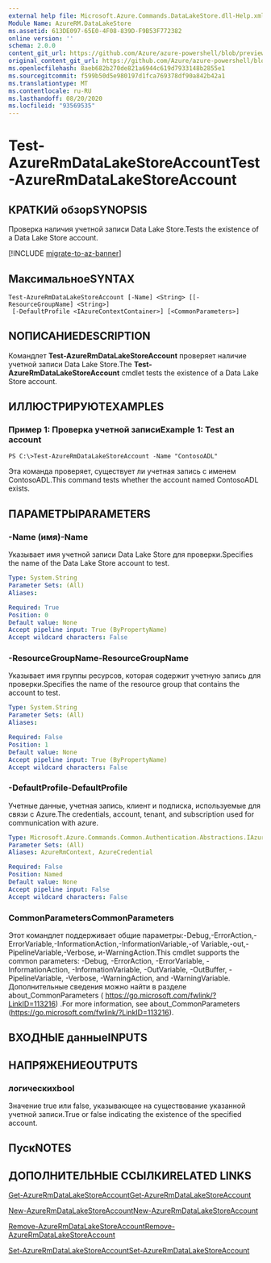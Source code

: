 ```yaml
---
external help file: Microsoft.Azure.Commands.DataLakeStore.dll-Help.xml
Module Name: AzureRM.DataLakeStore
ms.assetid: 613DE097-65E0-4F08-839D-F9B53F772382
online version: ''
schema: 2.0.0
content_git_url: https://github.com/Azure/azure-powershell/blob/preview/src/ResourceManager/DataLakeStore/Commands.DataLakeStore/help/Test-AzureRmDataLakeStoreAccount.md
original_content_git_url: https://github.com/Azure/azure-powershell/blob/preview/src/ResourceManager/DataLakeStore/Commands.DataLakeStore/help/Test-AzureRmDataLakeStoreAccount.md
ms.openlocfilehash: 8aeb682b270de821a6944c619d7933148b2855e1
ms.sourcegitcommit: f599b50d5e980197d1fca769378df90a842b42a1
ms.translationtype: MT
ms.contentlocale: ru-RU
ms.lasthandoff: 08/20/2020
ms.locfileid: "93569535"
---
```

# <span data-ttu-id="56df7-101">Test-AzureRmDataLakeStoreAccount</span><span class="sxs-lookup"><span data-stu-id="56df7-101">Test-AzureRmDataLakeStoreAccount</span></span>

## <span data-ttu-id="56df7-102">КРАТКИй обзор</span><span class="sxs-lookup"><span data-stu-id="56df7-102">SYNOPSIS</span></span>
<span data-ttu-id="56df7-103">Проверка наличия учетной записи Data Lake Store.</span><span class="sxs-lookup"><span data-stu-id="56df7-103">Tests the existence of a Data Lake Store account.</span></span>

[!INCLUDE [migrate-to-az-banner](../../includes/migrate-to-az-banner.md)]

## <span data-ttu-id="56df7-104">Максимальное</span><span class="sxs-lookup"><span data-stu-id="56df7-104">SYNTAX</span></span>

```
Test-AzureRmDataLakeStoreAccount [-Name] <String> [[-ResourceGroupName] <String>]
 [-DefaultProfile <IAzureContextContainer>] [<CommonParameters>]
```

## <span data-ttu-id="56df7-105">NОПИСАНИЕ</span><span class="sxs-lookup"><span data-stu-id="56df7-105">DESCRIPTION</span></span>
<span data-ttu-id="56df7-106">Командлет **Test-AzureRmDataLakeStoreAccount** проверяет наличие учетной записи Data Lake Store.</span><span class="sxs-lookup"><span data-stu-id="56df7-106">The **Test-AzureRmDataLakeStoreAccount** cmdlet tests the existence of a Data Lake Store account.</span></span>

## <span data-ttu-id="56df7-107">ИЛЛЮСТРИРУЮТ</span><span class="sxs-lookup"><span data-stu-id="56df7-107">EXAMPLES</span></span>

### <span data-ttu-id="56df7-108">Пример 1: Проверка учетной записи</span><span class="sxs-lookup"><span data-stu-id="56df7-108">Example 1: Test an account</span></span>
```
PS C:\>Test-AzureRmDataLakeStoreAccount -Name "ContosoADL"
```

<span data-ttu-id="56df7-109">Эта команда проверяет, существует ли учетная запись с именем ContosoADL.</span><span class="sxs-lookup"><span data-stu-id="56df7-109">This command tests whether the account named ContosoADL exists.</span></span>

## <span data-ttu-id="56df7-110">ПАРАМЕТРЫ</span><span class="sxs-lookup"><span data-stu-id="56df7-110">PARAMETERS</span></span>

### <span data-ttu-id="56df7-111">-Name (имя)</span><span class="sxs-lookup"><span data-stu-id="56df7-111">-Name</span></span>
<span data-ttu-id="56df7-112">Указывает имя учетной записи Data Lake Store для проверки.</span><span class="sxs-lookup"><span data-stu-id="56df7-112">Specifies the name of the Data Lake Store account to test.</span></span>

```yaml
Type: System.String
Parameter Sets: (All)
Aliases: 

Required: True
Position: 0
Default value: None
Accept pipeline input: True (ByPropertyName)
Accept wildcard characters: False
```

### <span data-ttu-id="56df7-113">-ResourceGroupName</span><span class="sxs-lookup"><span data-stu-id="56df7-113">-ResourceGroupName</span></span>
<span data-ttu-id="56df7-114">Указывает имя группы ресурсов, которая содержит учетную запись для проверки.</span><span class="sxs-lookup"><span data-stu-id="56df7-114">Specifies the name of the resource group that contains the account to test.</span></span>

```yaml
Type: System.String
Parameter Sets: (All)
Aliases: 

Required: False
Position: 1
Default value: None
Accept pipeline input: True (ByPropertyName)
Accept wildcard characters: False
```

### <span data-ttu-id="56df7-115">-DefaultProfile</span><span class="sxs-lookup"><span data-stu-id="56df7-115">-DefaultProfile</span></span>
<span data-ttu-id="56df7-116">Учетные данные, учетная запись, клиент и подписка, используемые для связи с Azure.</span><span class="sxs-lookup"><span data-stu-id="56df7-116">The credentials, account, tenant, and subscription used for communication with azure.</span></span>

```yaml
Type: Microsoft.Azure.Commands.Common.Authentication.Abstractions.IAzureContextContainer
Parameter Sets: (All)
Aliases: AzureRmContext, AzureCredential

Required: False
Position: Named
Default value: None
Accept pipeline input: False
Accept wildcard characters: False
```

### <span data-ttu-id="56df7-117">CommonParameters</span><span class="sxs-lookup"><span data-stu-id="56df7-117">CommonParameters</span></span>
<span data-ttu-id="56df7-118">Этот командлет поддерживает общие параметры:-Debug,-ErrorAction,-ErrorVariable,-InformationAction,-InformationVariable,-of Variable,-out,-PipelineVariable,-Verbose, и-WarningAction.</span><span class="sxs-lookup"><span data-stu-id="56df7-118">This cmdlet supports the common parameters: -Debug, -ErrorAction, -ErrorVariable, -InformationAction, -InformationVariable, -OutVariable, -OutBuffer, -PipelineVariable, -Verbose, -WarningAction, and -WarningVariable.</span></span> <span data-ttu-id="56df7-119">Дополнительные сведения можно найти в разделе about_CommonParameters ( https://go.microsoft.com/fwlink/?LinkID=113216) .</span><span class="sxs-lookup"><span data-stu-id="56df7-119">For more information, see about_CommonParameters (https://go.microsoft.com/fwlink/?LinkID=113216).</span></span>

## <span data-ttu-id="56df7-120">ВХОДНЫЕ данные</span><span class="sxs-lookup"><span data-stu-id="56df7-120">INPUTS</span></span>

## <span data-ttu-id="56df7-121">НАПРЯЖЕНИЕ</span><span class="sxs-lookup"><span data-stu-id="56df7-121">OUTPUTS</span></span>

### <span data-ttu-id="56df7-122">логических</span><span class="sxs-lookup"><span data-stu-id="56df7-122">bool</span></span>
<span data-ttu-id="56df7-123">Значение true или false, указывающее на существование указанной учетной записи.</span><span class="sxs-lookup"><span data-stu-id="56df7-123">True or false indicating the existence of the specified account.</span></span>

## <span data-ttu-id="56df7-124">Пуск</span><span class="sxs-lookup"><span data-stu-id="56df7-124">NOTES</span></span>

## <span data-ttu-id="56df7-125">ДОПОЛНИТЕЛЬНЫЕ ССЫЛКИ</span><span class="sxs-lookup"><span data-stu-id="56df7-125">RELATED LINKS</span></span>

[<span data-ttu-id="56df7-126">Get-AzureRmDataLakeStoreAccount</span><span class="sxs-lookup"><span data-stu-id="56df7-126">Get-AzureRmDataLakeStoreAccount</span></span>](./Get-AzureRmDataLakeStoreAccount.md)

[<span data-ttu-id="56df7-127">New-AzureRmDataLakeStoreAccount</span><span class="sxs-lookup"><span data-stu-id="56df7-127">New-AzureRmDataLakeStoreAccount</span></span>](./New-AzureRmDataLakeStoreAccount.md)

[<span data-ttu-id="56df7-128">Remove-AzureRmDataLakeStoreAccount</span><span class="sxs-lookup"><span data-stu-id="56df7-128">Remove-AzureRmDataLakeStoreAccount</span></span>](./Remove-AzureRmDataLakeStoreAccount.md)

[<span data-ttu-id="56df7-129">Set-AzureRmDataLakeStoreAccount</span><span class="sxs-lookup"><span data-stu-id="56df7-129">Set-AzureRmDataLakeStoreAccount</span></span>](./Set-AzureRmDataLakeStoreAccount.md)


